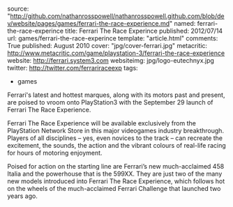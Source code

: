 source: "http://github.com/nathanrosspowell/nathanrosspowell.github.com/blob/dev/website/pages/games/ferrari-the-race-experience.md"
named: ferrari-the-race-experince
title: Ferrari The Race Experince
published: 2012/07/14
url: games/ferrari-the-race-experince
template: "article.html"
comments: True
published: August 2010
cover: "jpg/cover-ferrari.jpg"
metacritic: http://www.metacritic.com/game/playstation-3/ferrari-the-race-experience 
website: http://ferrari.system3.com
websiteimg: jpg/logo-eutechnyx.jpg
twitter: http://twitter.com/ferrariraceexp
tags:
- games


Ferrari's latest and hottest marques, along with its motors past and present, are poised to vroom onto PlayStation3 with the September 29 launch of Ferrari The Race Experience.

Ferrari The Race Experience will be available exclusively from the PlayStation Network Store in this major videogames industry breakthrough.  Players of all disciplines – yes, even novices to the track – can recreate the excitement, the sounds, the action and the vibrant colours of real-life racing for hours of motoring enjoyment.

Poised for action on the starting line are Ferrari’s new much-acclaimed 458 Italia and the powerhouse that is the 599XX. They are just two of the many new models introduced into Ferrari The Race Experience, which follows hot on the wheels of the much-acclaimed Ferrari Challenge that launched two years ago.
